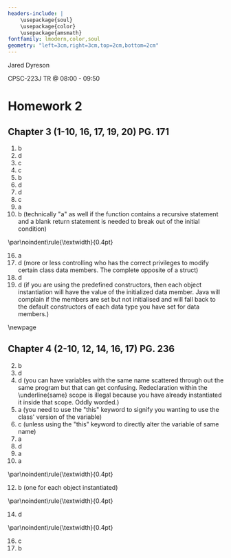 ```yaml
---
headers-include: |
	\usepackage{soul}
	\usepackage{color}
	\usepackage{amsmath}
fontfamily: lmodern,color,soul
geometry: "left=3cm,right=3cm,top=2cm,bottom=2cm"
---
```


Jared Dyreson

CPSC-223J TR @ 08:00 - 09:50

# Homework 2

## Chapter 3 (1-10, 16, 17, 19, 20) PG. 171

1. b
2. d
3. c
4. c
5. b
6. d
7. d
8. c
9. a
10. b (technically "a" as well if the function contains a recursive statement and a blank return statement is needed to break out of the initial condition)

\par\noindent\rule{\textwidth}{0.4pt}

16. a
17. d (more or less controlling who has the correct privileges to modify certain class data members. The complete opposite of a struct)
19. d
20. d (if you are using the predefined constructors, then each object instantiation will have the value of the initialized data member. Java will complain if the members are set but not initialised and will fall back to the default constructors of each data type you have set for data members.)

\newpage

## Chapter 4 (2-10, 12, 14, 16, 17) PG. 236

2. b
3. d
4. d (you can have variables with the same name scattered through out the same program but that can get confusing. Redeclaration within the \underline{same} scope is illegal because you have already instantiated it inside that scope. Oddly worded.)
5. a (you need to use the "this" keyword to signify you wanting to use the class' version of the variable)
6. c (unless using the "this" keyword to directly alter the variable of same name)
7. a
8. d
9. a
10. a

\par\noindent\rule{\textwidth}{0.4pt}

12. b (one for each object instantiated)

\par\noindent\rule{\textwidth}{0.4pt}

14. d

\par\noindent\rule{\textwidth}{0.4pt}

16. c
17. b
